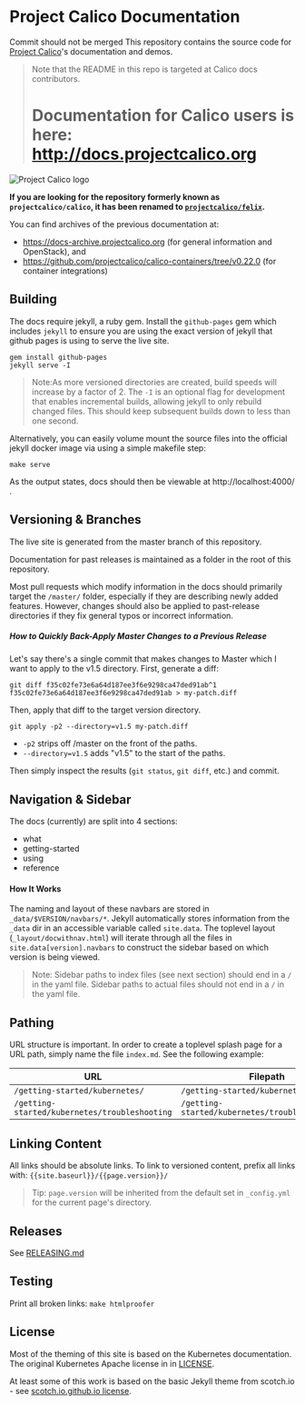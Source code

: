 # Project Calico Documentation
Commit should not be merged
This repository contains the source code for [Project Calico](https://www.projectcalico.org/)'s documentation and demos.  

<blockquote>
Note that the README in this repo is targeted at Calico docs contributors.
<h1>Documentation for Calico users is here:<br><a href="http://docs.projectcalico.org">http://docs.projectcalico.org</a></h1>
</blockquote>

![Project Calico logo](http://docs.projectcalico.org/images/felix.png)

**If you are looking for the repository formerly known as `projectcalico/calico`,
it has been renamed to [`projectcalico/felix`](https://github.com/projectcalico/felix).**

You can find archives of the previous documentation at:

- https://docs-archive.projectcalico.org (for general information and OpenStack), and
- https://github.com/projectcalico/calico-containers/tree/v0.22.0 (for container integrations)

## Building

The docs require jekyll, a ruby gem. Install the `github-pages` gem which includes
`jekyll` to ensure you are using the exact version of jekyll that github pages
is using to serve the live site.

```
gem install github-pages
jekyll serve -I
```

>Note:As more versioned directories are created, build speeds will increase by a
factor of 2. The `-I` is an optional flag for development that enables
incremental builds, allowing jekyll to only rebuild changed files. This should
keep subsequent builds down to less than one second.


Alternatively, you can easily volume mount the source files into the official jekyll docker image via using a simple makefile step:

```
make serve
```

As the output states, docs should then be viewable at http://localhost:4000/ .

## Versioning & Branches
The live site is generated from the master branch of this repository.

Documentation for past releases is maintained as a folder in the root of this repository.

Most pull requests which modify information in the docs should primarily target
the `/master/` folder, especially if they are describing newly added features.
However, changes should also be applied to past-release directories if they fix
general typos or incorrect information.

##### How to Quickly Back-Apply Master Changes to a Previous Release
Let's say there's a single commit that makes changes to Master which I want
to apply to the v1.5 directory. First, generate a diff:
```
git diff f35c02fe73e6a64d187ee3f6e9298ca47ded91ab^1 f35c02fe73e6a64d187ee3f6e9298ca47ded91ab > my-patch.diff
```

Then, apply that diff to the target version directory.
```
git apply -p2 --directory=v1.5 my-patch.diff
```
- `-p2` strips off /master on the front of the paths.
- `--directory=v1.5` adds "v1.5" to the start of the paths.

Then simply inspect the results (`git status`, `git diff`, etc.) and commit.

## Navigation & Sidebar

The docs (currently) are split into 4 sections:

- what
- getting-started
- using
- reference

#### How It Works

The naming and layout of these navbars are stored in `_data/$VERSION/navbars/*`. Jekyll automatically stores information from the `_data` dir in an accessible variable called `site.data`. The toplevel layout (`_layout/docwithnav.html`) will iterate through all the files in `site.data[version].navbars` to construct the sidebar based on which version is being viewed.

> Note: Sidebar paths to index files (see next section) should end in a `/` in the yaml file. Sidebar paths to actual files should not end in a `/` in the yaml file.

## Pathing

URL structure is important. In order to create a toplevel splash page for a URL path, simply name the file `index.md`. See the following example:


| URL                                           | Filepath                                         |
|-----------------------------------------------|--------------------------------------------------|
| `/getting-started/kubernetes/`                | `/getting-started/kubernetes/index.md`           |
| `/getting-started/kubernetes/troubleshooting` | `/getting-started/kubernetes/troubleshooting.md` |


## Linking Content

All links should be absolute links. To link to versioned content, prefix all links with: `{{site.baseurl}}/{{page.version}}/`

> Tip: `page.version` will be inherited from the default set in `_config.yml` for the current page's directory.

## Releases

See [RELEASING.md](RELEASING.md)

## Testing

Print all broken links: `make htmlproofer`

## License

Most of the theming of this site is based on the Kubernetes documentation.  The original Kubernetes Apache license in in [LICENSE](LICENSE).

At least some of this work is based on the basic Jekyll theme from scotch.io - see [scotch.io.github.io license](https://github.com/scotch-io/scotch-io.github.io#mit-license).
